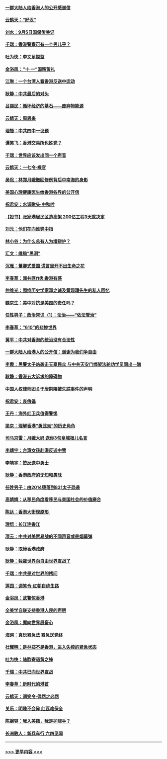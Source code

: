 #### [一群大陆人给香港人的公开感谢信](../pages/nsc993/n11514797.md?t=09121155) 
#### [云鹤天：“好汉”](../pages/nsc993/n11513536.md?t=09121155) 
#### [刘水：9月5日国保传唤记](../pages/nsc993/n11513460.md?t=09121155) 
#### [千瑞：香港警察可有一个男儿乎？](../pages/nsc993/n11513109.md?t=09121155) 
#### [吐为快：李文足探监](../pages/nsc993/n11509622.md?t=09121155) 
#### [金浴凤：“十‧一”国殇贺礼](../pages/nsc993/n11509593.md?t=09121155) 
#### [江琳：一个台湾人看香港反送中运动](../pages/nsc993/n11509211.md?t=09121155) 
#### [耿静：中共最后的对头](../pages/nsc993/n11508308.md?t=09121155) 
#### [吕锡民：循环经济的基石——废弃物能源](../pages/nsc993/n11508212.md?t=09121155) 
#### [云鹤天：周恩来](../pages/nsc993/n11508055.md?t=09121155) 
#### [理悟：中共四中一议题](../pages/nsc993/n11507782.md?t=09121155) 
#### [谭笑飞：香港交易所也姓党？](../pages/nsc993/n11507753.md?t=09121155) 
#### [千瑞：世界应该发出同一个声音](../pages/nsc993/n11507290.md?t=09121155) 
#### [云鹤天：一七令‧裸官](../pages/nsc993/n11507177.md?t=09121155) 
#### [吴侃：林郑月娥撤回修例背后中南海的身影](../pages/nsc993/n11506876.md?t=09121155) 
#### [美国心理健康医生给香港各界的公开信](../pages/nsc993/n11506809.md?t=09121155) 
#### [祝君安：水调歌头‧中秋吟](../pages/nsc993/n11506758.md?t=09121155) 
#### [【投书】张家港居民区造高架 200亿工程3天就决定](../pages/nsc993/n11506682.md?t=09121155) 
#### [刘元：他们在向谁竖中指](../pages/nsc993/n11505384.md?t=09121155) 
#### [林小谷：为什么总有人为墙辩护？](../pages/nsc993/n11505226.md?t=09121155) 
#### [汇文：维稳“黑洞”](../pages/nsc993/n11504347.md?t=09121155) 
#### [沉雁：董卿式爱国 谎言里开不出生命之花](../pages/nsc993/n11503215.md?t=09121155) 
#### [李春草：闻共匪作乱香港有感](../pages/nsc993/n11503072.md?t=09121155) 
#### [仲维光：围绕历史学家邓之诚及黄现璠先生的私人回忆](../pages/nsc993/n11501330.md?t=09121155) 
#### [魏京生：美中对抗是美国的责任吗？](../pages/nsc993/n11500723.md?t=09121155) 
#### [任性男子：政治常识（1）：法治——“依法管治”](../pages/nsc993/n11500791.md?t=09121155) 
#### [李春草：“610”的悲惨世界](../pages/nsc993/n11501141.md?t=09121155) 
#### [黄平：中共对香港的统治没有合法性](../pages/nsc993/n11499473.md?t=09121155) 
#### [一群大陆人给港人的公开信：谢谢为我们争自由](../pages/nsc993/n11500402.md?t=09121155) 
#### [李霞：黑警太子站袭击无辜民众 与中共天安门绑架法轮功学员同出一辙](../pages/nsc993/n11499805.md?t=09121155) 
#### [耿静：香港五大诉求的障碍物](../pages/nsc993/n11497578.md?t=09121155) 
#### [中国人权律师团关于唐荆陵被失踪事件的声明](../pages/nsc993/n11500014.md?t=09121155) 
#### [祝君安：哀傀儡](../pages/nsc993/n11499776.md?t=09121155) 
#### [王丹：海外红卫兵值得警惕](../pages/nsc993/n11498138.md?t=09121155) 
#### [梁京：理解香港“勇武派”的历史角色](../pages/nsc993/n11498006.md?t=09121155) 
#### [司马京雷：月娥大妈  送你3句皇城根儿名言](../pages/nsc993/n11497885.md?t=09121155) 
#### [李靖宇：台湾女孩赴港反送中赞](../pages/nsc993/n11497721.md?t=09121155) 
#### [李靖宇：赞反送中勇士](../pages/nsc993/n11497452.md?t=09121155) 
#### [耿静：香港政府的无知和愚昧](../pages/nsc993/n11494238.md?t=09121155) 
#### [任姓男子：由2014堕落到831太子恐袭](../pages/nsc993/n11496683.md?t=09121155) 
#### [高婧婧：从移民角度看移民与美国社会的价值磨合](../pages/nsc993/n11495757.md?t=09121155) 
#### [陈达：香港大街现原形 ](../pages/nsc993/n11495441.md?t=09121155) 
#### [理悟：长江连香江](../pages/nsc993/n11495377.md?t=09121155) 
#### [项云：中共对美贸易战的不同声音或是烟幕弹](../pages/nsc993/n11494929.md?t=09121155) 
#### [耿静：取缔香港政府](../pages/nsc993/n11494218.md?t=09121155) 
#### [耿静：独裁世界向自由世界宣战了](../pages/nsc993/n11494190.md?t=09121155) 
#### [千瑞：中共是对世界的拷问](../pages/nsc993/n11493021.md?t=09121155) 
#### [莲园：调笑令‧红朝自绝生路](../pages/nsc993/n11493011.md?t=09121155) 
#### [金浴凤：武警惊香港](../pages/nsc993/n11492994.md?t=09121155) 
#### [全美学自联支持香港人民的声明](../pages/nsc993/n11492630.md?t=09121155) 
#### [金浴凤：魔向世界展畜心](../pages/nsc993/n11492599.md?t=09121155) 
#### [海网：真玩紧急法 紧急送党终 ](../pages/nsc993/n11492535.md?t=09121155) 
#### [杜耀明：是林郑不是香港，进入失控的紧急状态](../pages/nsc993/n11491420.md?t=09121155) 
#### [吐为快：陆胞寄语黄之锋](../pages/nsc993/n11491117.md?t=09121155) 
#### [千瑞：中共已向世界宣战](../pages/nsc993/n11490123.md?t=09121155) 
#### [李春草：新时代的港首](../pages/nsc993/n11489864.md?t=09121155) 
#### [云鹤天：调笑令·偶然之必然](../pages/nsc993/n11489701.md?t=09121155) 
#### [关乐：明珠不会碎 红瓦难保全](../pages/nsc993/n11489647.md?t=09121155) 
#### [陈婉容：我入美籍，我是护旗手？](../pages/nsc993/n11487908.md?t=09121155) 
#### [长洲散人：新兵车行 六四见闻](../pages/nsc993/n11487729.md?t=09121155) 

----
#### [ >>> 更早内容 <<< ](../indexes/nsc993-earlier.md)
